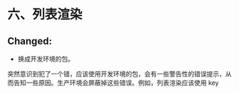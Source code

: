 # 六、列表渲染

## Changed:
- 换成开发环境的包。

突然意识到犯了一个错，应该使用开发环境的包，会有一些警告性的错误提示，从而告知一些原因。生产环境会屏蔽掉这些错误。例如，列表渲染应该使用 key